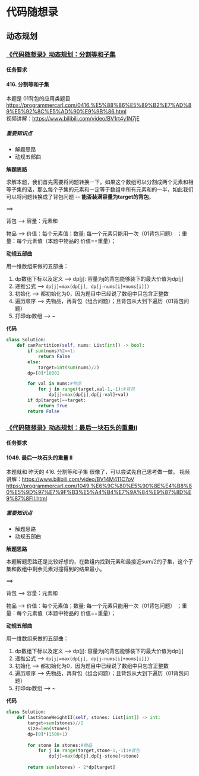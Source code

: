 # 代码随想录
## 动态规划
### [《代码随想录》动态规划：分割等和子集](https://notes.kamacoder.com/questions/502071)
#### 任务要求
#### 416. 分割等和子集

本题是 01背包的应用类题目
https://programmercarl.com/0416.%E5%88%86%E5%89%B2%E7%AD%89%E5%92%8C%E5%AD%90%E9%9B%86.html     
视频讲解：https://www.bilibili.com/video/BV1rt4y1N7jE

##### 重要知识点

- 解题思路
- 动规五部曲

**解题思路**

求解本题，我们首先需要将问题转换一下。如果这个数组可以分割成两个元素和相等子集的话，那么每个子集的元素和一定等于数组中所有元素和的一半，如此我们可以将问题转换成了背包问题 -- **能否装满容量为target的背包**。

==>

背包 --> 容量：元素和

物品 --> 价值：每个元素值；数量: 每一个元素只能用一次（01背包问题） ；重量：每个元素值（本题中物品的 价值==重量）；


**动规五部曲**

用一维数组来做的五部曲：

1. dp数组下标以及定义 --> dp[j]: 容量为j的背包能够装下的最大价值为dp[j]
2. 递推公式 -->  ```dp[j]=max(dp[j], dp[j-nums[i]+nums[i]]) ```
3. 初始化 --> 都初始化为0，因为题目中已经说了数组中只包含正整数
4. 遍历顺序 --> 先物品，再背包（组合问题）；且背包从大到下遍历（01背包问题）
5. 打印dp数组 --> ~



**代码**
```Python 
class Solution:
    def canPartition(self, nums: List[int]) -> bool:
        if sum(nums)%2==1:
            return False
        else:
            target=int(sum(nums)/2)
        dp=[0]*10001

        for val in nums:#物品
            for j in range(target,val-1,-1):#背包
                dp[j]=max(dp[j],dp[j-val]+val)
        if dp[target]==target:
            return True
        return False
```
### [《代码随想录》动态规划：最后一块石头的重量II](https://notes.kamacoder.com/questions/502072)
#### 任务要求
#### 1049. 最后一块石头的重量 II


本题就和 昨天的 416. 分割等和子集 很像了，可以尝试先自己思考做一做。 
视频讲解：https://www.bilibili.com/video/BV14M411C7oV  
https://programmercarl.com/1049.%E6%9C%80%E5%90%8E%E4%B8%80%E5%9D%97%E7%9F%B3%E5%A4%B4%E7%9A%84%E9%87%8D%E9%87%8FII.html

##### 重要知识点

- 解题思路
- 动规五部曲

**解题思路**

本题解题思路还是比较好想的，在数组内找到元素和最接近sum/2的子集，这个子集和数组中剩余元素对撞得到的结果最小。

==>

背包 --> 容量：元素和

物品 --> 价值：每个元素值；数量: 每一个元素只能用一次（01背包问题） ；重量：每个元素值（本题中物品的 价值==重量）；


**动规五部曲**

用一维数组来做的五部曲：

1. dp数组下标以及定义 --> dp[j]: 容量为j的背包能够装下的最大价值为dp[j]
2. 递推公式 -->  ```dp[j]=max(dp[j], dp[j-nums[i]+nums[i]]) ```
3. 初始化 --> 都初始化为0，因为题目中已经说了数组中只包含正整数
4. 遍历顺序 --> 先物品，再背包（组合问题）；且背包从大到下遍历（01背包问题）
5. 打印dp数组 --> ~



**代码**
```Python 
class Solution:
    def lastStoneWeightII(self, stones: List[int]) -> int:
        target=sum(stones)//2
        size=len(stones)
        dp=[0]*(1500+1)
        
        for stone in stones:#物品
            for j in range(target,stone-1,-1):#背包
                dp[j]=max(dp[j],dp[j-stone]+stone)
        
        return sum(stones) - 2*dp[target]
```
